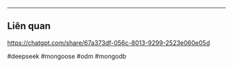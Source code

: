 



---
## Liên quan

https://chatgpt.com/share/67a373df-056c-8013-9299-2523e060e05d

#deepseek #mongoose #odm #mongodb


